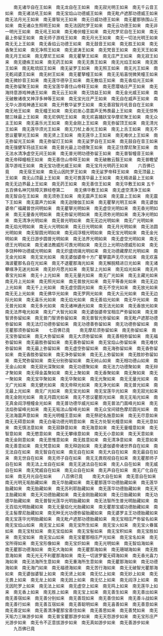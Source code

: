 <!-- { "loadSidebar": true } -->
　　南无诸华自在王如来　南无龙自在王如来　南无寂光明王如来　南无千云音王如来　南无诸法吼王如来　南无宝焰山功德威王如来　南无毗卢遮那功德威王如来　南无法月光王如来　南无普智光王如来　南无日威功德王如来　南无瞿那铁围山王如来　南无诸众生照明王如来　南无法因陀罗王如来　南无云功德王如来　南无非一明光王如来　南无吼王如来　南无难伏幢王如来　南无陀罗尼自在王如来　南无最上弥留王如来　南无师子游戏王如来　南无月光王如来　南无一切法光明王如来　南无无上王如来　南无香焰云功德王如来　南无鼓音王如来　南无胜王如来　南无香聚王如来　南无净照王如来　南无波涛王如来　南无梵音王如来　南无天王如来　南无月王如来　南无摩尼王如来　南无瞿拏王如来　南无庄严王如来　南无寂王如来　南无捷疾王如来　南无药王如来　南无无畏王如来　南无光焰王如来　南无医王如来　南无毗琉奴王如来　南无娑罗王如来　南无照王如来　南无光王如来　南无乾闼婆王如来　南无树王如来　南无瞿拏幢王如来　南无无垢喜悦微笑幢王如来　南无微妙音王如来　南无莲华德孕王如来　南无散焰王如来　南无香焰光王如来　南无弥留聚王如来　南无宝莲华善住山帝释王如来　南无愿璎珞庄严王如来　南无海持意游戏神通王如来　南无云王如来　南无饶益王如来　南无金光威王如来　南无破散诸夜叉神浮多神等王如来　南无宝光庄严王如来　南无自在威声王如来　南无华火游戏神通王如来　南无开敷华娑罗王如来　南无善寂智月吼音自在王如来　南无地王如来　南无幢王如来　南无初发心意震声无怖畏最上王如来　南无无惊怖闇三昧最上王如来　南无尼俱陀王如来　南无欢喜踊跃宝孕摩尼聚王如来　南无众主王如来　南无喜乐光王如来　南无金刚上王如来　南无弥留顶王如来　南无清光王如来　南无莲华须光王如来　南无刀杖上香光王如来　南无上舌王如来　南无不思议瞿拏光王如来　南无贤上王如来　南无莲华上王如来　南无难伏上王如来　南无弥留光王如来　南无弥留灯王如来　南无娑罗自在王如来　南无鼓自在音王如来　南无强健军将战王如来　南无普光最上功德聚王如来　南无正住摩尼聚王如来　南无法水清净虚空无间王如来　南无普光明功德弥留王如来　南无普智幢音王如来　南无帝释幢相王如来　南无善住山帝释王如来　南无破散云翳王如来　南无普瞻望莲华游戏王如来　南无宝功德光威王如来　南无宝月光明药王如来
　　六百佛已竟
　　南无宿王如来　南无山因陀罗王如来　南无娑罗帝释王如来　南无顶最上王如来　南无山顶最上王如来　南无可畏莲华最上王如来　南无精进最上王如来　南无无边界最上王如来　南无药王如来　南无善住王如来　南无华敷王如来
五千五百佛名神咒除障灭罪经卷第二
　　南无佛华敷王如来　南无虚空清净王如来　南无智自在王如来　南无须弥王如来　南无震声王如来　南无震上王如来　南无震下王如来　南无震声力如来　南无迦陵伽王如来　南无瞿拏光明王如来　南无婆伽婆帝广福藏普世间明如来　南无瞿拏光明如来　南无虚空光明如来　南无香光明如来　南无无量香光明如来　南无弥留光明如来　南无须弥光明如来　南无净光明如来　南无清净光明如来　南无普光明如来　南无无边光明如来　南无广光明如来　南无焰光明如来　南无火光明如来　南无日光明如来　南无月光明如来　南无法圆光明如来　南无智圆光明如来　南无阎浮檀光明如来　南无宝光明如来　南无金光明如来　南无日游步圆普光明如来　南无法界光明如来　南无虚空光明如来　南无德王光明如来　南无诸法教威形可畏光明如来　南无日上光明功德威形如来　南无多饶种种功德威光明如来　南无炽盛琉璃光明如来　南无功德藏摩尼光明如来　南无金光如来　南无宝光如来　南无婆伽婆帝十方广瞿拏震声无尽光如来　南无欢喜海波瞿那名自在光如来　南无不退瞿那海光如来　南无解脱精进日光如来　南无诸攀缘净无迷光如来　南无妙月愿光如来　南无智上光如来　南无焰光如来　南无共善宝光如来　南无十上光如来　南无无量光如来　南无广光如来　南无主藏光如来　南无月上光如来　南无照光如来　南无普放光如来　南无平等香光如来　南无无边上光如来　南无千上光如来　南无虚空圆光如来　南无不空光如来　南无放光如来　南无无上光如来　南无佛华光如来　南无罗网光如来　南无大云光如来　南无无边际光如来　南无喜乐光如来　南无焰光如来　南无善焰光如来　南无华光如来　南无普光如来　南无多光如来　南无诸神通光如来　南无法光如来　南无香放光如来　南无法界电光如来　南无广大智光如来　南无婆伽婆帝宝相庄严弥留如来　南无普智贤弥留如来　南无普门智贤弥留如来　南无普智光弥留如来　南无毗卢遮那功德弥留如来　南无法灯功德弥留如来　南无功德善弥留如来　南无功德弥留如来　南无瞿那须弥留如来
　　七百佛已竟
　　南无摩尼须弥留如来　南无弥留如来　南无宝弥留如来　南无大弥留如来　南无大须弥留如来　南无善相弥留如来　南无福弥留如来　南无最胜弥留如来　南无善弥留如来　南无宝焰山弥留如来　南无难伏弥留如来　南无最上弥留如来　南无虚空弥留如来　南无海弥留如来　南无香弥留如来　南无香胜弥留如来　南无净弥留如来　南无无上弥留如来　南无胜妙弥留如来　南无梵弥留如来　南无分别弥留如来　南无树山如来　南无相功德山如来　南无金山如来　南无寂光深聚如来　南无功德聚如来　南无法力功德聚如来　南无辩才聚如来　南无得金盖聚如来　南无上聚如来　南无香聚如来　南无聚如来　南无一聚如来　南无宝华聚如来　南无华聚如来　南无光聚如来　南无无量光如来　南无广光如来　南无健光如来　南无帝释光如来　南无净光如来　南无普光如来　南无最上光如来　南无广光如来　南无宝光如来　南无宝莲华光如来　南无寂光如来　南无金刚光如来　南无月圆光如来　南无不思议瞿那光如来　南无无垢光如来　南无真金阎浮檀幢金光如来　南无普功德华威光如来　南无普法门面峰光如来　南无法焰弥留峰光如来　南无无垢法山智峰光如来　南无众宝间错色摩尼圆光如来　南无法海震声意如来　南无光明幢王意如来　南无祭祀名施意如来　南无无尽意如来　南无无碍意如来　南无白毫功德光明意如来　南无方处智光幢意如来　南无光意如来　南无慎法意如来　南无寂静意如来　南无海意如来　南无无量幢意如来　南无智意如来　南无愍意如来　南无无攀缘意如来　南无无小意如来　南无天意如来　南无金刚意如来　南无思惟意如来　南无胜意如来　南无清净意如来　南无意如来　南无善意如来　南无梵意如来　南无释迦如来　南无婆伽婆帝诸世界自在如来　南无法自在如来　南无智自在如来　南无自在如来　南无大自在如来　南无最自在如来　南无世自在如来　南无师子自在如来　南无无畏观视自在如来　南无瞿那师子自在如来　南无法上龙自在如来　南无无迷法自在如来　南无人自在如来　南无威自在如来　南无梵威自在如来　南无众自在如来　南无声自在如来　南无广化自在如来　南无月光自在如来
　　八百佛已竟
　　南无大自在如来　南无意自在如来　南无光明无垢胎藏如来　南无华胎藏如来　南无瞿那莲华功德胎藏如来　南无莲华胎藏如来　南无胎藏如来　南无苏利耶胎藏如来　南无莲华功德胎藏如来　南无天主胎藏如来　南无天功德胎藏如来　南无金刚胎藏如来　南无日胎藏如来　南无功德华胎藏如来　南无普智光莲华光明胎藏如来　南无法智所生普光明胎藏如来　南无百焰光明胎藏如来　南无无量焰化光胎藏如来　南无瞿那宝威功德胎藏如来　南无主髻摩尼胎藏如来　南无种无光功德弥留胎藏如来　南无婆罗主王功德胎藏如来　南无宝莲华光明胎藏如来　南无毗卢遮那功德胎藏如来　南无宝相庄严弥留名如来　南无宝焰山如来　南无宝上如来　南无宝所生如来　南无宝火如来　南无宝火眷属如来　南无宝杖如来　南无宝焰如来　南无宝髻如来　南无宝积如来　南无宝胜如来　南无宝如来　南无宝山如来　南无宝瞿那相庄严光如来　南无宝名如来　南无宝所得如来　南无宝形像如来　南无宝炽如来　南无光明如来　南无智焰海如来　南无瞿那功德海如来　南无大海如来　南无瞿那海如来　南无珊瑚海如来　南无胜意海如来　南无光无不利瞿那海如来　南无一切波罗蜜无碍海如来　南无香光喜力海如来　南无法海所生意如来　南无重海所生意如来　南无瞿那海如来　南无功德海如来　南无海门如来　南无福德海如来　南无苦行海如来　南无无破智光瞿那海如来　南无婆伽婆智上如来　南无贤上如来　南无忆上如来　南无妙上如来　南无无畏上如来　南无龙上如来　南无因上如来　南无忆上如来　南无阎浮上如来　南无因陀罗上如来　南无法上如来　南无虚空上如来　南无鸣上如来　南无莲华上如来　南无香上如来　南无胜上如来　南无宝上如来　南无善生如来　南无善出如来　南无善宿如来　南无善分别如来　南无善现如来　南无善住如来　南无善斗战如来　南无善行如来　南无善互宿如来　南无善聪明如来　南无喜善如来　南无善意如来　南无善定如来　南无善清净瞿那宝善住如来　南无善思如来　南无善梵如来　南无天垢力三昧游步如来　南无普宝瞿那游步如来　南无天怨游步如来　南无宝形庄严光游步如来　南无令不正意拔游步如来　南无真如游步如来　南无善游步如来
　　九百佛已竟
